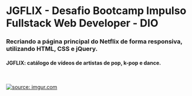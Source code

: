 #  JGFLIX - Desafio Bootcamp Impulso Fullstack Web Developer - DIO

<h3>Recriando a página principal do Netflix de forma responsiva, utilizando HTML, CSS e jQuery. </h3>

<h4> JGFLIX: catálogo de vídeos de artistas de pop, k-pop e dance. </h4> 

<br>

<a href="https://imgur.com/6R8qxCv"><img src="https://i.imgur.com/6R8qxCv.gif" title="source: imgur.com" /></a>
